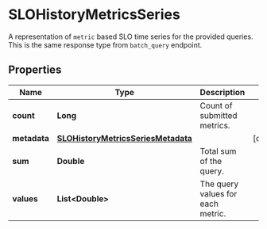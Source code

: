 

# SLOHistoryMetricsSeries

A representation of `metric` based SLO time series for the provided queries. This is the same response type from `batch_query` endpoint.

## Properties

Name | Type | Description | Notes
------------ | ------------- | ------------- | -------------
**count** | **Long** | Count of submitted metrics. | 
**metadata** | [**SLOHistoryMetricsSeriesMetadata**](SLOHistoryMetricsSeriesMetadata.md) |  |  [optional]
**sum** | **Double** | Total sum of the query. | 
**values** | **List&lt;Double&gt;** | The query values for each metric. | 



